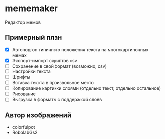 # mememaker

Редактор мемов

## Примерный план
- [x] Автоподгон типичного положения текста на многокартиночных мемах
- [x] Экспорт-импорт скриптов csv
- [ ] Сохранение в свой формат (возможно, csv)
- [ ] Настройки текста
- [ ] Шрифты
- [ ] Вставка текста в произвольное место
- [ ] Копирование картинки слоями (отдельно текст, отдельно остальное)
- [ ] Рисование
- [ ] Выгрузка в форматы с поддержкой слоёв

## Автор изображений
- colorfulpot
- RobolabGs2